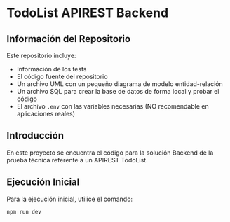 # TodoList APIREST Backend

## Información del Repositorio
Este repositorio incluye:
- Información de los tests
- El código fuente del repositorio
- Un archivo UML con un pequeño diagrama de modelo entidad-relación
- Un archivo SQL para crear la base de datos de forma local y probar el código
- El archivo `.env` con las variables necesarias (NO recomendable en aplicaciones reales)

## Introducción
En este proyecto se encuentra el código para la solución Backend de la prueba técnica referente a un APIREST TodoList. 

## Ejecución Inicial
Para la ejecución inicial, utilice el comando:
```bash
npm run dev
